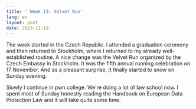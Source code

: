 ```yaml
---
title: ' Week 13: Velvet Run'
lang: en
layout: post
date: 2023-11-19
---
```


The week started in the Czech Republic. I attended a graduation ceremony and then returned to Stockholm, where I returned to my already well-established routine. A nice change was the Velvet Run organized by the Czech Embassy in Stockholm. It was the fifth annual running celebration on 17 November. And as a pleasant surprise, it finally started to snow on Sunday evening. 

Slowly I continue in pwn.college. We're doing a lot of law school now. I spent most of Sunday honestly reading the Handbook on European Data Protection Law and it will take quite some time.